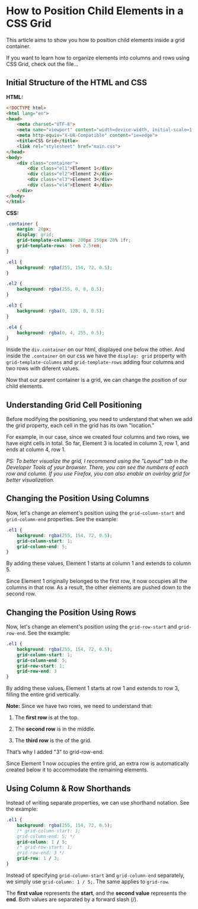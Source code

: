 # How to Position Child Elements in a CSS Grid

This article aims to show you how to position child elements inside a grid container.

If you want to learn how to organize elements into columns and rows using CSS Grid, check out the file...

## Initial Structure of the HTML and CSS

**HTML:**

```html
<!DOCTYPE html>
<html lang="en">
<head>
    <meta charset="UTF-8">
    <meta name="viewport" content="width=device-width, initial-scale=1.0">
    <meta http-equiv="X-UA-Compatible" content="ie=edge">
    <title>CSS Grid</title>
    <link rel="stylesheet" href="main.css">
</head>
<body>
    <div class="container">
        <div class="el1">Element 1</div>
        <div class="el2">Element 2</div>
        <div class="el3">Element 3</div>
        <div class="el4">Element 4</div>
    </div>
</body>
</html>
```

**CSS:**

```css
.container {
    margin: 20px;
    display: grid;
    grid-template-columns: 200px 150px 20% 1fr;
    grid-template-rows: 5rem 2.5rem;
}

.el1 {
    background: rgba(255, 154, 72, 0.5);
}

.el2 {
    background: rgba(255, 0, 0, 0.5);
}

.el3 {
    background: rgba(0, 128, 0, 0.5);
}

.el4 {
    background: rgba(0, 4, 255, 0.5);
}
```

Inside the ```div.container``` on our html, displayed one below the other. And inside the ```.container``` on our css we have the ```display: grid``` property with ```grid-template-columns``` and ```grid-template-rows``` adding four columns and two rows with diferent values.

Now that our parent container is a grid, we can change the position of our child elements.

## Understanding Grid Cell Positioning

Before modifying the positioning, you need to understand that when we add the grid property, each cell in the grid has its own "location."

For example, in our case, since we created four columns and two rows, we have eight cells in total. So far, Element 3 is located in column 3, row 1, and ends at column 4, row 1.

_PS: To better visualize the grid, I recommend using the "Layout" tab in the Developer Tools of your browser. There, you can see the numbers of each row and column. If you use Firefox, you can also enable an overlay grid for better visualization._

## Changing the Position Using Columns

Now, let's change an element's position using the ```grid-column-start``` and ```grid-column-end``` properties. See the example:

```css
.el1 {
    background: rgba(255, 154, 72, 0.5);
    grid-column-start: 1;
    grid-column-end: 5;
}
```

By adding these values, Element 1 starts at column 1 and extends to column 5.

Since Element 1 originally belonged to the first row, it now occupies all the columns in that row. As a result, the other elements are pushed down to the second row.

## Changing the Position Using Rows

Now, let's change an element's position using the ```grid-row-start``` and ```grid-row-end```. See the example:

```css
.el1 {
    background: rgba(255, 154, 72, 0.5);
    grid-column-start: 1;
    grid-column-end: 5;
    grid-row-start: 1;
    grid-row-end: 3
}
```

By adding these values, Element 1 starts at row 1 and extends to row 3, filling the entire grid vertically.

**Note:** Since we have two rows, we need to understand that:

1. The **first row** is at the top.

2. The **second row** is in the middle.

3. The **third row** is the of the grid.

That’s why I added "3" to grid-row-end.

Since Element 1 now occupies the entire grid, an extra row is automatically created below it to accommodate the remaining elements.

## Using Column & Row Shorthands

Instead of writing separate properties, we can use shorthand notation. See the example:

```css
.el1 {
    background: rgba(255, 154, 72, 0.5);
    /* grid-column-start: 1;
    grid-column-end: 5; */
    grid-column: 1 / 5;
    /* grid-row-start: 1;
    grid-row-end: 3 */
    grid-row: 1 / 3;
}
```

Instead of specifying `grid-column-start` and `grid-column-end` separately, we simply use `grid-column: 1 / 5;`. The same applies to `grid-row`.

The **first value** represents the **start**, and the **second value** represents the **end**. Both values are separated by a forward slash (/).